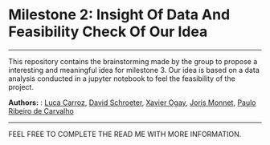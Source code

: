 # Milestone 2: Insight Of Data And Feasibility Check Of Our Idea

<hr style="clear:both">

This repository contains the brainstorming made by the group to propose a interesting and meaningful idea for milestone 3.
Our idea is based on a data analysis conducted in a jupyter notebook to feel the feasibility of the project.


**Authors:** : [Luca Carroz](https://people.epfl.ch/emilie.carroz), [David Schroeter](https://people.epfl.ch/david.schroeter), 
[Xavier Ogay](https://people.epfl.ch/xavier.ogay), [Joris Monnet](https://people.epfl.ch/joris.monnet),
[Paulo Ribeiro de Carvalho](https://people.epfl.ch/paulo.ribeirodecarvalho)

<hr style="clear:both">

FEEL FREE TO COMPLETE THE READ ME WITH MORE INFORMATION.